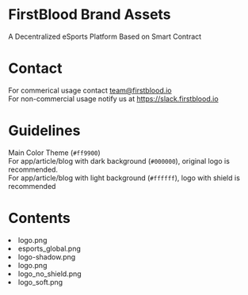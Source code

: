# FirstBlood Brand Assets 
A Decentralized eSports Platform Based on Smart Contract

# Contact
For commerical usage contact team@firstblood.io <br>
For non-commercial usage notify us at https://slack.firstblood.io

# Guidelines

Main Color Theme (`#ff9900`) <br>
For app/article/blog with dark background (`#000000`), original logo is recommended. <br>
For app/article/blog with light background (`#ffffff`), logo with shield is recommended

# Contents
<li>logo.png</li>
<li>esports_global.png</li>
<li>logo-shadow.png	</li>
<li>logo.png</li>
<li>logo_no_shield.png</li>
<li>logo_soft.png</li>
